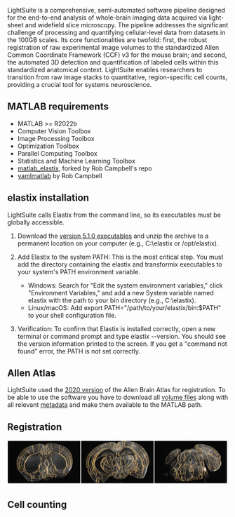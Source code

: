 LightSuite is a comprehensive, semi-automated software pipeline designed for the end-to-end analysis of whole-brain imaging data acquired via light-sheet and widefield slice microscopy. The pipeline addresses the significant challenge of processing and quantifying cellular-level data from datasets in the 100GB scales. Its core functionalities are twofold: first, the robust registration of raw experimental image volumes to the standardized Allen Common Coordinate Framework (CCF) v3 for the mouse brain; and second, the automated 3D detection and quantification of labeled cells within this standardized anatomical context. LightSuite enables researchers to transition from raw image stacks to quantitative, region-specific cell counts, providing a crucial tool for systems neuroscience.

## MATLAB requirements

- MATLAB >= R2022b
- Computer Vision Toolbox
- Image Processing Toolbox
- Optimization Toolbox
- Parallel Computing Toolbox
- Statistics and Machine Learning Toolbox
- [matlab_elastix](https://github.com/dimokaramanlis/matlab_elastix), forked by Rob Campbell's repo
- [yamlmatlab](https://github.com/raacampbell/yamlmatlab) by Rob Campbell 

## elastix installation

LightSuite calls Elastix from the command line, so its executables must be globally accessible. 

1. Download the [version 5.1.0 executables](https://github.com/SuperElastix/elastix/releases/tag/5.1.0) and unzip the archive to a permanent location on your computer (e.g., C:\elastix or /opt/elastix).

2. Add Elastix to the system PATH: This is the most critical step. You must add the directory containing the elastix and transformix executables to your system's PATH environment variable.
	- Windows: Search for "Edit the system environment variables," click "Environment Variables," and add a new System variable named elastix with the path to your bin directory (e.g., C:\elastix).
	- Linux/macOS: Add export PATH="/path/to/your/elastix/bin:$PATH" to your shell configuration file.
	
3. Verification: To confirm that Elastix is installed correctly, open a new terminal or command prompt and type elastix --version. You should see the version information printed to the screen. If you get a "command not found" error, the PATH is not set correctly.


## Allen Atlas
LightSuite used the [2020 version](https://alleninstitute.github.io/abc_atlas_access/descriptions/Allen-CCF-2020.html) of the Allen Brain Atlas for registration. To be able to use the software you have to download all [volume files](https://allen-brain-cell-atlas.s3.us-west-2.amazonaws.com/index.html#image_volumes/Allen-CCF-2020/20230630/) along with all relevant [metadata](https://allen-brain-cell-atlas.s3.us-west-2.amazonaws.com/index.html#metadata/Allen-CCF-2020/20230630/) and make them available to the MATLAB path.

## Registration

![Example bspline registration](./images/example_bspline.PNG)

## Cell counting
